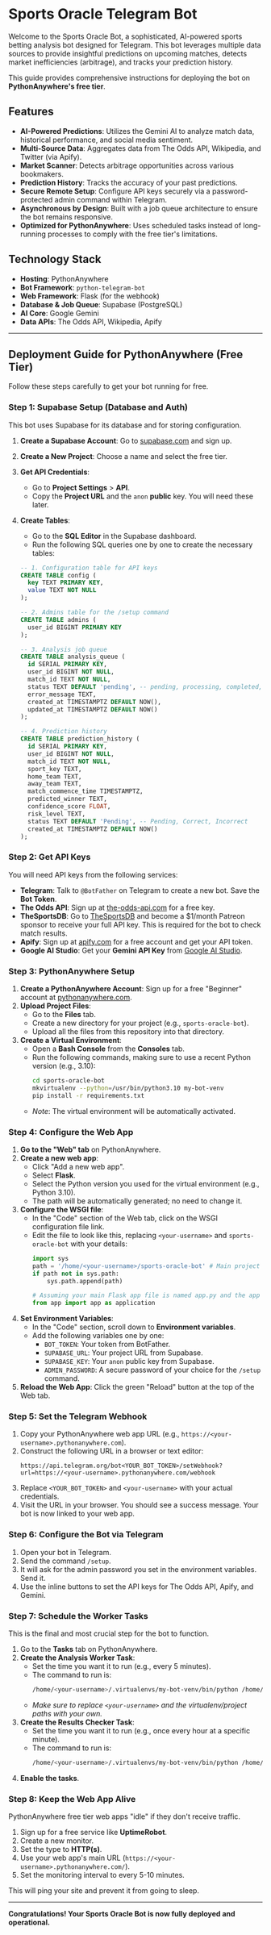 # Sports Oracle Telegram Bot

Welcome to the Sports Oracle Bot, a sophisticated, AI-powered sports betting analysis bot designed for Telegram. This bot leverages multiple data sources to provide insightful predictions on upcoming matches, detects market inefficiencies (arbitrage), and tracks your prediction history.

This guide provides comprehensive instructions for deploying the bot on **PythonAnywhere's free tier**.

## Features

-   **AI-Powered Predictions**: Utilizes the Gemini AI to analyze match data, historical performance, and social media sentiment.
-   **Multi-Source Data**: Aggregates data from The Odds API, Wikipedia, and Twitter (via Apify).
-   **Market Scanner**: Detects arbitrage opportunities across various bookmakers.
-   **Prediction History**: Tracks the accuracy of your past predictions.
-   **Secure Remote Setup**: Configure API keys securely via a password-protected admin command within Telegram.
-   **Asynchronous by Design**: Built with a job queue architecture to ensure the bot remains responsive.
-   **Optimized for PythonAnywhere**: Uses scheduled tasks instead of long-running processes to comply with the free tier's limitations.

## Technology Stack

-   **Hosting**: PythonAnywhere
-   **Bot Framework**: `python-telegram-bot`
-   **Web Framework**: Flask (for the webhook)
-   **Database & Job Queue**: Supabase (PostgreSQL)
-   **AI Core**: Google Gemini
-   **Data APIs**: The Odds API, Wikipedia, Apify

---

## Deployment Guide for PythonAnywhere (Free Tier)

Follow these steps carefully to get your bot running for free.

### Step 1: Supabase Setup (Database and Auth)

This bot uses Supabase for its database and for storing configuration.

1.  **Create a Supabase Account**: Go to [supabase.com](https://supabase.com) and sign up.
2.  **Create a New Project**: Choose a name and select the free tier.
3.  **Get API Credentials**:
    -   Go to **Project Settings** > **API**.
    -   Copy the **Project URL** and the `anon` **public** key. You will need these later.
4.  **Create Tables**:
    -   Go to the **SQL Editor** in the Supabase dashboard.
    -   Run the following SQL queries one by one to create the necessary tables:

    ```sql
    -- 1. Configuration table for API keys
    CREATE TABLE config (
      key TEXT PRIMARY KEY,
      value TEXT NOT NULL
    );

    -- 2. Admins table for the /setup command
    CREATE TABLE admins (
      user_id BIGINT PRIMARY KEY
    );

    -- 3. Analysis job queue
    CREATE TABLE analysis_queue (
      id SERIAL PRIMARY KEY,
      user_id BIGINT NOT NULL,
      match_id TEXT NOT NULL,
      status TEXT DEFAULT 'pending', -- pending, processing, completed, failed
      error_message TEXT,
      created_at TIMESTAMPTZ DEFAULT NOW(),
      updated_at TIMESTAMPTZ DEFAULT NOW()
    );

    -- 4. Prediction history
    CREATE TABLE prediction_history (
      id SERIAL PRIMARY KEY,
      user_id BIGINT NOT NULL,
      match_id TEXT NOT NULL,
      sport_key TEXT,
      home_team TEXT,
      away_team TEXT,
      match_commence_time TIMESTAMPTZ,
      predicted_winner TEXT,
      confidence_score FLOAT,
      risk_level TEXT,
      status TEXT DEFAULT 'Pending', -- Pending, Correct, Incorrect
      created_at TIMESTAMPTZ DEFAULT NOW()
    );
    ```

### Step 2: Get API Keys

You will need API keys from the following services:

-   **Telegram**: Talk to `@BotFather` on Telegram to create a new bot. Save the **Bot Token**.
-   **The Odds API**: Sign up at [the-odds-api.com](https://the-odds-api.com) for a free key.
-   **TheSportsDB**: Go to [TheSportsDB](https://www.thesportsdb.com/api.php) and become a $1/month Patreon sponsor to receive your full API key. This is required for the bot to check match results.
-   **Apify**: Sign up at [apify.com](https://apify.com) for a free account and get your API token.
-   **Google AI Studio**: Get your **Gemini API Key** from [Google AI Studio](https://aistudio.google.com/app/apikey).

### Step 3: PythonAnywhere Setup

1.  **Create a PythonAnywhere Account**: Sign up for a free "Beginner" account at [pythonanywhere.com](https://pythonanywhere.com).
2.  **Upload Project Files**:
    -   Go to the **Files** tab.
    -   Create a new directory for your project (e.g., `sports-oracle-bot`).
    -   Upload all the files from this repository into that directory.
3.  **Create a Virtual Environment**:
    -   Open a **Bash Console** from the **Consoles** tab.
    -   Run the following commands, making sure to use a recent Python version (e.g., 3.10):
        ```bash
        cd sports-oracle-bot
        mkvirtualenv --python=/usr/bin/python3.10 my-bot-venv
        pip install -r requirements.txt
        ```
    -   *Note*: The virtual environment will be automatically activated.

### Step 4: Configure the Web App

1.  **Go to the "Web" tab** on PythonAnywhere.
2.  **Create a new web app**:
    -   Click "Add a new web app".
    -   Select **Flask**.
    -   Select the Python version you used for the virtual environment (e.g., Python 3.10).
    -   The path will be automatically generated; no need to change it.
3.  **Configure the WSGI file**:
    -   In the "Code" section of the Web tab, click on the WSGI configuration file link.
    -   Edit the file to look like this, replacing `<your-username>` and `sports-oracle-bot` with your details:
        ```python
        import sys
        path = '/home/<your-username>/sports-oracle-bot' # Main project folder
        if path not in sys.path:
            sys.path.append(path)

        # Assuming your main Flask app file is named app.py and the app object is named 'app'
        from app import app as application
        ```
4.  **Set Environment Variables**:
    -   In the "Code" section, scroll down to **Environment variables**.
    -   Add the following variables one by one:
        -   `BOT_TOKEN`: Your token from BotFather.
        -   `SUPABASE_URL`: Your project URL from Supabase.
        -   `SUPABASE_KEY`: Your `anon` public key from Supabase.
        -   `ADMIN_PASSWORD`: A secure password of your choice for the `/setup` command.
5.  **Reload the Web App**: Click the green "Reload" button at the top of the Web tab.

### Step 5: Set the Telegram Webhook

1.  Copy your PythonAnywhere web app URL (e.g., `https://<your-username>.pythonanywhere.com`).
2.  Construct the following URL in a browser or text editor:
    ```
    https://api.telegram.org/bot<YOUR_BOT_TOKEN>/setWebhook?url=https://<your-username>.pythonanywhere.com/webhook
    ```
3.  Replace `<YOUR_BOT_TOKEN>` and `<your-username>` with your actual credentials.
4.  Visit the URL in your browser. You should see a success message. Your bot is now linked to your web app.

### Step 6: Configure the Bot via Telegram

1.  Open your bot in Telegram.
2.  Send the command `/setup`.
3.  It will ask for the admin password you set in the environment variables. Send it.
4.  Use the inline buttons to set the API keys for The Odds API, Apify, and Gemini.

### Step 7: Schedule the Worker Tasks

This is the final and most crucial step for the bot to function.

1.  Go to the **Tasks** tab on PythonAnywhere.
2.  **Create the Analysis Worker Task**:
    -   Set the time you want it to run (e.g., every 5 minutes).
    -   The command to run is:
        ```bash
        /home/<your-username>/.virtualenvs/my-bot-venv/bin/python /home/<your-username>/sports-oracle-bot/run_analysis_worker.py
        ```
    -   *Make sure to replace `<your-username>` and the virtualenv/project paths with your own.*
3.  **Create the Results Checker Task**:
    -   Set the time you want it to run (e.g., once every hour at a specific minute).
    -   The command to run is:
        ```bash
        /home/<your-username>/.virtualenvs/my-bot-venv/bin/python /home/<your-username>/sports-oracle-bot/check_results_worker.py
        ```
4.  **Enable the tasks**.

### Step 8: Keep the Web App Alive

PythonAnywhere free tier web apps "idle" if they don't receive traffic.

1.  Sign up for a free service like **UptimeRobot**.
2.  Create a new monitor.
3.  Set the type to **HTTP(s)**.
4.  Use your web app's main URL (`https://<your-username>.pythonanywhere.com/`).
5.  Set the monitoring interval to every 5-10 minutes.

This will ping your site and prevent it from going to sleep.

---

**Congratulations! Your Sports Oracle Bot is now fully deployed and operational.**
